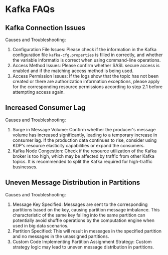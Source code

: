 # Kafka FAQs

## Kafka Connection Issues

Causes and Troubleshooting:

1. Configuration File Issues: Please check if the information in the Kafka configuration file `kafka-cfg.properties` is filled in correctly, and whether the variable informatio is correct when using command-line operations.
2. Access Method Issues: Please confirm whether SASL secure access is enabled and if the matching access method is being used.
3. Access Permission Issues: If the logs show that the topic has not been created or there are authorization information exceptions, please apply for the corresponding resource permissions according to step 2.1 before attempting access again.

## Increased Consumer Lag

Causes and Troubleshooting:

1. Surge in Message Volume: Confirm whether the producer's message volume has increased significantly, leading to a temporary increase in consumer lag. If the production data continues to rise, consider using KDP's resource elasticity capabilities or expand the consumers.
2. Kafka Node Congestion: Check if the resource utilization of the Kafka broker is too high, which may be affected by traffic from other Kafka topics. It is recommended to split the Kafka required for high-traffic businesses.

## Uneven Message Distribution in Partitions

Causes and Troubleshooting:

1. Message Key Specified: Messages are sent to the corresponding partitions based on the key, causing partition message imbalance. This characteristic of the same key falling into the same partition can potentially avoid shuffle operations by the computation engine when used in big data scenarios.
2. Partition Specified: This will result in messages in the specified partition and no messages in the unassigned partitions.
3. Custom Code Implementing Partition Assignment Strategy: Custom strategy logic may lead to uneven message distribution in partitions.
